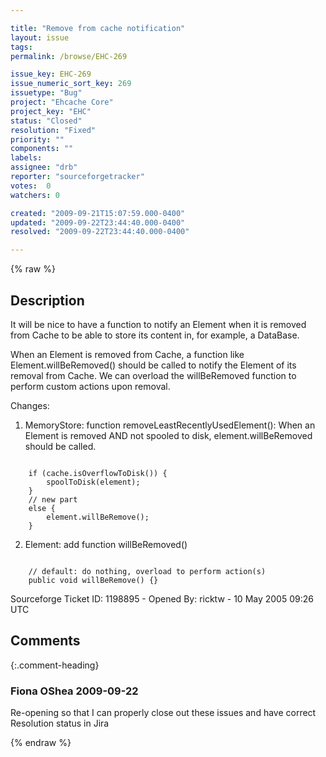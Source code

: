 ```yaml
---

title: "Remove from cache notification"
layout: issue
tags: 
permalink: /browse/EHC-269

issue_key: EHC-269
issue_numeric_sort_key: 269
issuetype: "Bug"
project: "Ehcache Core"
project_key: "EHC"
status: "Closed"
resolution: "Fixed"
priority: ""
components: ""
labels: 
assignee: "drb"
reporter: "sourceforgetracker"
votes:  0
watchers: 0

created: "2009-09-21T15:07:59.000-0400"
updated: "2009-09-22T23:44:40.000-0400"
resolved: "2009-09-22T23:44:40.000-0400"

---
```




{% raw %}



## Description

<div markdown="1" class="description">

It will be nice to have a function to notify an Element 
when it is removed from Cache to be able to store its 
content in, for example, a DataBase.

When an Element is removed from Cache, a function 
like Element.willBeRemoved() should be called to notify 
the Element of its removal from Cache.
We can overload the willBeRemoved function to perform 
custom actions upon removal.

Changes:
1) MemoryStore: function 
removeLeastRecentlyUsedElement():
    When an Element is removed AND not spooled to 
disk, element.willBeRemoved should be called.
<code snip>
    if (cache.isOverflowToDisk()) {
        spoolToDisk(element);
    }
    // new part
    else {
        element.willBeRemove();
    }
</code snip>

2) Element: add function willBeRemoved()
<code snip>
    // default: do nothing, overload to perform action(s)
    public void willBeRemove() {}
</code snip>

Sourceforge Ticket ID: 1198895 - Opened By: ricktw - 10 May 2005 09:26 UTC

</div>

## Comments


{:.comment-heading}
### **Fiona OShea** <span class="date">2009-09-22</span>

<div markdown="1" class="comment">

Re-opening so that I can properly close out these issues and have correct Resolution status in Jira

</div>



{% endraw %}
